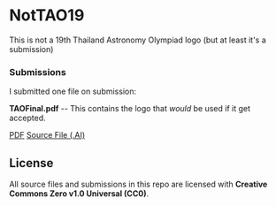 # NotTAO19
This is not a 19th Thailand Astronomy Olympiad logo (but at least it's a submission)

### Submissions

I submitted one file on submission:

**TAOFinal.pdf** -- This contains the logo that *would* be used if it get accepted.

[PDF](TAO19Final.pdf) [Source File (.AI)](TAO19.ai)

## License

All source files and submissions in this repo are licensed with **Creative Commons Zero v1.0 Universal (CC0)**. 

